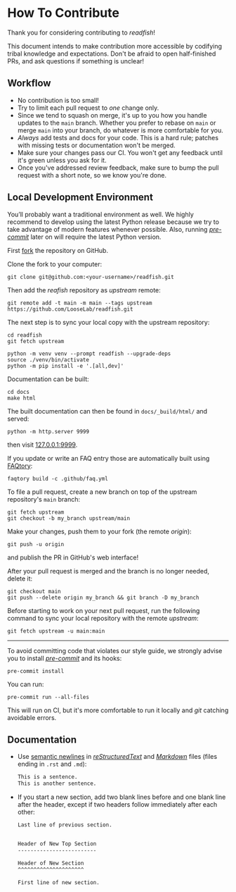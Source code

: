 # How To Contribute

Thank you for considering contributing to *readfish*!

This document intends to make contribution more accessible by codifying tribal knowledge and expectations.
Don't be afraid to open half-finished PRs, and ask questions if something is unclear!


## Workflow

- No contribution is too small!
- Try to limit each pull request to *one* change only.
- Since we tend to squash on merge, it's up to you how you handle updates to the `main` branch.
  Whether you prefer to rebase on `main` or merge `main` into your branch, do whatever is more comfortable for you.
- *Always* add tests and docs for your code.
  This is a hard rule; patches with missing tests or documentation won't be merged.
- Make sure your changes pass our CI.
  You won't get any feedback until it's green unless you ask for it.
- Once you've addressed review feedback, make sure to bump the pull request with a short note, so we know you're done.


## Local Development Environment

You’ll probably want a traditional environment as well.
We highly recommend to develop using the latest Python release because we try to take advantage of modern features whenever possible.
Also, running [*pre-commit*] later on will require the latest Python version.

First [fork](https://github.com/LooseLab/readfish/fork) the repository on GitHub.

Clone the fork to your computer:

```console
git clone git@github.com:<your-username>/readfish.git
```

Then add the *reafish* repository as *upstream* remote:

```console
git remote add -t main -m main --tags upstream https://github.com/LooseLab/readfish.git
```

The next step is to sync your local copy with the upstream repository:

```console
cd readfish
git fetch upstream
```

```console
python -m venv venv --prompt readfish --upgrade-deps
source ./venv/bin/activate
python -m pip install -e '.[all,dev]'
```

Documentation can be built:

```console
cd docs
make html
```

The built documentation can then be found in `docs/_build/html/` and served:

```console
python -m http.server 9999
```

then visit [127.0.0.1:9999](127.0.0.1:9999).

If you update or write an FAQ entry those are automatically built using [FAQtory]:

```console
faqtory build -c .github/faq.yml
```

To file a pull request, create a new branch on top of the upstream repository's `main` branch:

```console
git fetch upstream
git checkout -b my_branch upstream/main
```

Make your changes, push them to your fork (the remote *origin*):

```console
git push -u origin
```

and publish the PR in GitHub's web interface!

After your pull request is merged and the branch is no longer needed, delete it:

```console
git checkout main
git push --delete origin my_branch && git branch -D my_branch
```

Before starting to work on your next pull request, run the following command to sync your local repository with the remote *upstream*:

```console
git fetch upstream -u main:main
```

---

To avoid committing code that violates our style guide, we strongly advise you to install [*pre-commit*] and its hooks:

```console
pre-commit install
```

You can run:

```console
pre-commit run --all-files
```

This will run on CI, but it's more comfortable to run it locally and *git* catching avoidable errors.


## Documentation

- Use [semantic newlines] in [*reStructuredText*][rst] and [*Markdown*][md] files (files ending in `.rst` and `.md`):

  ```rst
  This is a sentence.
  This is another sentence.
  ```

- If you start a new section, add two blank lines before and one blank line after the header, except if two headers follow immediately after each other:

  ```rst
  Last line of previous section.


  Header of New Top Section
  -------------------------

  Header of New Section
  ^^^^^^^^^^^^^^^^^^^^^

  First line of new section.
  ```


[semantic newlines]: https://rhodesmill.org/brandon/2012/one-sentence-per-line/
[rst]: https://www.sphinx-doc.org/en/stable/usage/restructuredtext/basics.html
[md]: https://docs.github.com/en/get-started/writing-on-github/getting-started-with-writing-and-formatting-on-github/basic-writing-and-formatting-syntax
[*pre-commit*]: https://pre-commit.com/
[FAQtory]: https://github.com/willmcgugan/faqtory
